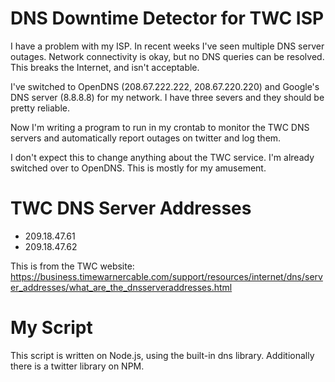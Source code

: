 # DNS Downtime Detector for TWC ISP

I have a problem with my ISP. In recent weeks I've seen multiple DNS
server outages. Network connectivity is okay, but no DNS queries can be
resolved. This breaks the Internet, and isn't acceptable.

I've switched to OpenDNS (208.67.222.222, 208.67.220.220) and Google's 
DNS server (8.8.8.8) for my network. I have three severs and they should
be pretty reliable.

Now I'm writing a program to run in my crontab to monitor the TWC DNS
servers and automatically report outages on twitter and log them.

I don't expect this to change anything about the TWC service. I'm
already switched over to OpenDNS. This is mostly for my amusement.

# TWC DNS Server Addresses

* 209.18.47.61
* 209.18.47.62

This is from the TWC website:
https://business.timewarnercable.com/support/resources/internet/dns/server_addresses/what_are_the_dnsserveraddresses.html

# My Script

This script is written on Node.js, using the built-in dns library.
Additionally there is a twitter library on NPM. 


